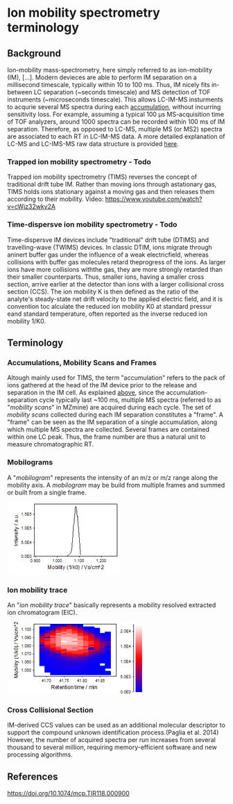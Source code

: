 # Ion mobility spectrometry terminology

## Background
Ion-mobility mass-spectrometry, here simply referred to as ion-mobility (IM), [...].
Modern devieces are able to perform IM separation on a millisecond timescale, typically within 10 to 100 ms. Thus, IM nicely fits in-between LC separation (~seconds timescale) and MS detection of TOF instruments (~microseconds timescale). This allows LC-IM-MS insturments to acqurie several MS spectra during each [accumulation](#frames-and-mobility-scans), without incurring sensitivity loss. For example, assuming a typical 100 µs MS-acquisition time of TOF analyzers, around 1000 spectra can be recorded within 100 ms of IM separation. Therefore, as opposed to LC-MS, multiple MS (or MS2) spectra are associated to each RT in LC-IM-MS data. A more detailed explanation of LC-MS and LC-IMS-MS raw data structure is provided [here](../workflows/imsworkflow/lc-ms-and-lc-ims-ms-data-comparison.md).

### Trapped ion mobility spectrometry - Todo
Trapped ion mobility spectrometry (TIMS) reverses the concept of traditional drift tube IM. Rather than moving ions through astationary gas, TIMS holds ions stationary against a moving gas and then releases them according to their mobility. 
Video: https://www.youtube.com/watch?v=cWjz32wky2A

### Time-dispersve ion mobility spectrometry - Todo
Time-dispersve IM devices include "traditional" drift tube (DTIMS) and travelling-wave (TWIMS) devices. In classic DTIM, ions migrate through aninert buffer gas under the influence of a weak electricfield, whereas collisions with buffer gas molecules retard theprogress of the ions. As larger ions have more collisions withthe gas, they are more strongly retarded than their smaller counterparts. Thus, smaller ions, having a smaller cross section, arrive earlier at the detector than ions with a larger collisional cross section (CCS). The ion mobility K is then defined as the ratio of the analyte's steady-state net drift velocity to the applied electric field, and it is convention toc alculate the reduced ion mobility K0 at standard pressur eand standard temperature, often reported as the inverse reduced ion mobility 1/K0.


## Terminology

### Accumulations, Mobility Scans and Frames

Altough mainly used for TIMS, the term "accumulation" refers to the pack of ions gathered at the head of the IM device prior to the release and separation in the IM cell. As explained [above](#background), since the accumulation-separation cycle typically last ~100 ms, multiple MS spectra (referred to as "_mobility scans_" in MZmine) are acquired during each cycle. The set of _mobility scans_ collected during each IM separation constitutes a "frame". A "frame" can be seen as the IM separation of a single accumulation, along which multiple MS spectra are collected. Several frames are contained within one LC peak. Thus, the frame number are thus a natural unit to measure chromatographic RT.


### Mobilograms

A "_mobilogram_" represents the intensity of an m/z or m/z range along the mobility axis. A
_mobilogram_ may be build from multiple frames and summed or built from a single frame.

![mobilogram](mobilogram.png)

### Ion mobility trace

An "_ion mobility trace_" basically represents a mobility resolved extracted ion chromatogram (EIC).

![trace](trace.png)

### Cross Collisional Section
IM-derived CCS values can be used as an additional molecular descriptor to support the compound unknown identification process.(Paglia et al. 2014) However, the number of acquired spectra per run increases from several thousand to several million, requiring memory-efficient software and new processing algorithms. 


## References
https://doi.org/10.1074/mcp.TIR118.000900
